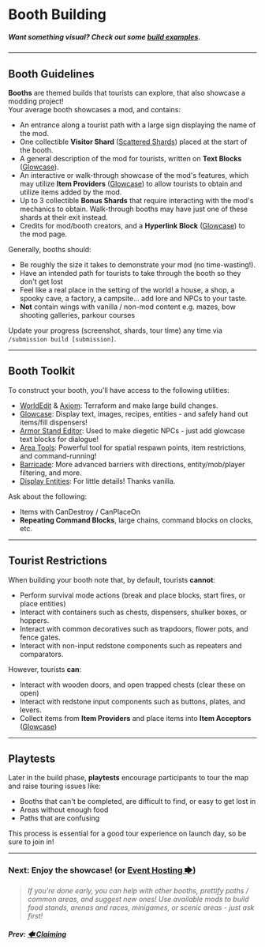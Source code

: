 # Booth Building

##### Want something visual? Check out some [build examples](/pages/examples).

---

## Booth Guidelines

**Booths** are themed builds that tourists can explore, that also showcase a modding project!<br/>
Your average booth showcases a mod, and contains:
- An entrance along a tourist path with a large sign displaying the name of the mod.
- One collectible **Visitor Shard** ([Scattered Shards](https://modrinth.com/mod/scattered-shards)) placed at the start of the booth.
- A general description of the mod for tourists, written on **Text Blocks** ([Glowcase](https://modrinth.com/mod/glowcase)).
- An interactive or walk-through showcase of the mod's features, which may utilize **Item Providers** ([Glowcase](https://modrinth.com/mod/glowcase)) to allow tourists to obtain and utilize items added by the mod.
- Up to 3 collectible **Bonus Shards** that require interacting with the mod's mechanics to obtain. Walk-through booths may have just one of these shards at their exit instead.
- Credits for mod/booth creators, and a **Hyperlink Block** ([Glowcase](https://modrinth.com/mod/glowcase)) to the mod page.

Generally, booths should:
- Be roughly the size it takes to demonstrate your mod (no time-wasting!).
- Have an intended path for tourists to take through the booth so they don't get lost
- Feel like a real place in the setting of the world! a house, a shop, a spooky cave, a factory, a campsite... add lore and NPCs to your taste.
- **Not** contain wings with vanilla / non-mod content e.g. mazes, bow shooting galleries, parkour courses

Update your progress (screenshot, shards, tour time) any time via `/submission build [submission]`.

---

## Booth Toolkit
To construct your booth, you'll have access to the following utilities:
- [WorldEdit](https://modrinth.com/plugin/worldedit) & [Axiom](https://modrinth.com/mod/axiom): Terraform and make large build changes.
- [Glowcase](https://modrinth.com/mod/glowcase): Display text, images, recipes, entities - and safely hand out items/fill dispensers!
- [Armor Stand Editor](https://modrinth.com/mod/armorstandeditor): Used to make diegetic NPCs - just add glowcase text blocks for dialogue!
- [Area Tools](https://modrinth.com/mod/area-tools): Powerful tool for spatial respawn points, item restrictions, and command-running!
- [Barricade](https://modrinth.com/mod/barricade): More advanced barriers with directions, entity/mob/player filtering, and more.
- [Display Entities](https://minecraft.wiki/w/Display): For little details! Thanks vanilla.

Ask about the following:
- Items with CanDestroy / CanPlaceOn
- **Repeating Command Blocks**, large chains, command blocks on clocks, etc.

---

## Tourist Restrictions

When building your booth note that, by default, tourists **cannot**:
- Perform survival mode actions (break and place blocks, start fires, or place entities)
- Interact with containers such as chests, dispensers, shulker boxes, or hoppers.
- Interact with common decoratives such as trapdoors, flower pots, and fence gates.
- Interact with non-input redstone components such as repeaters and comparators.

However, tourists **can**:
- Interact with wooden doors, and open trapped chests (clear these on open)
- Interact with redstone input components such as buttons, plates, and levers.
- Collect items from **Item Providers** and place items into **Item Acceptors** ([Glowcase](https://modrinth.com/mod/glowcase))

---

## Playtests

Later in the build phase, **playtests** encourage participants to tour the map and raise touring issues like:
- Booths that can't be completed, are difficult to find, or easy to get lost in
- Areas without enough food
- Paths that are confusing

This process is essential for a good tour experience on launch day, so be sure to join in!

---

### Next: Enjoy the showcase! (or [Event Hosting 🡆](/pages/events))

> _If you're done early, you can help with other booths, prettify paths / common areas, and suggest new ones!_
> _Use available mods to build food stands, arenas and races, minigames, or scenic areas - just ask first!_

##### _Prev: [🡄 Claiming](/pages/claiming)_
